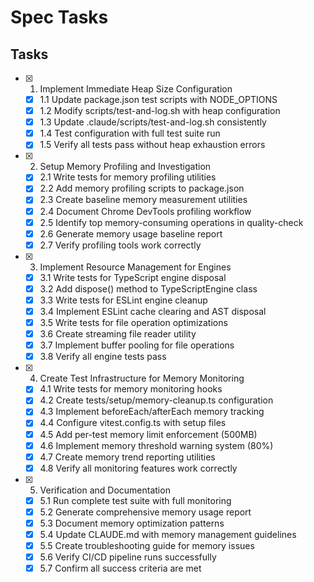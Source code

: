 # Spec Tasks

## Tasks

- [x] 1. Implement Immediate Heap Size Configuration
  - [x] 1.1 Update package.json test scripts with NODE_OPTIONS
  - [x] 1.2 Modify scripts/test-and-log.sh with heap configuration
  - [x] 1.3 Update .claude/scripts/test-and-log.sh consistently
  - [x] 1.4 Test configuration with full test suite run
  - [x] 1.5 Verify all tests pass without heap exhaustion errors

- [x] 2. Setup Memory Profiling and Investigation
  - [x] 2.1 Write tests for memory profiling utilities
  - [x] 2.2 Add memory profiling scripts to package.json
  - [x] 2.3 Create baseline memory measurement utilities
  - [x] 2.4 Document Chrome DevTools profiling workflow
  - [x] 2.5 Identify top memory-consuming operations in quality-check
  - [x] 2.6 Generate memory usage baseline report
  - [x] 2.7 Verify profiling tools work correctly

- [x] 3. Implement Resource Management for Engines
  - [x] 3.1 Write tests for TypeScript engine disposal
  - [x] 3.2 Add dispose() method to TypeScriptEngine class
  - [x] 3.3 Write tests for ESLint engine cleanup
  - [x] 3.4 Implement ESLint cache clearing and AST disposal
  - [x] 3.5 Write tests for file operation optimizations
  - [x] 3.6 Create streaming file reader utility
  - [x] 3.7 Implement buffer pooling for file operations
  - [x] 3.8 Verify all engine tests pass

- [x] 4. Create Test Infrastructure for Memory Monitoring
  - [x] 4.1 Write tests for memory monitoring hooks
  - [x] 4.2 Create tests/setup/memory-cleanup.ts configuration
  - [x] 4.3 Implement beforeEach/afterEach memory tracking
  - [x] 4.4 Configure vitest.config.ts with setup files
  - [x] 4.5 Add per-test memory limit enforcement (500MB)
  - [x] 4.6 Implement memory threshold warning system (80%)
  - [x] 4.7 Create memory trend reporting utilities
  - [x] 4.8 Verify all monitoring features work correctly

- [x] 5. Verification and Documentation
  - [x] 5.1 Run complete test suite with full monitoring
  - [x] 5.2 Generate comprehensive memory usage report
  - [x] 5.3 Document memory optimization patterns
  - [x] 5.4 Update CLAUDE.md with memory management guidelines
  - [x] 5.5 Create troubleshooting guide for memory issues
  - [x] 5.6 Verify CI/CD pipeline runs successfully
  - [x] 5.7 Confirm all success criteria are met